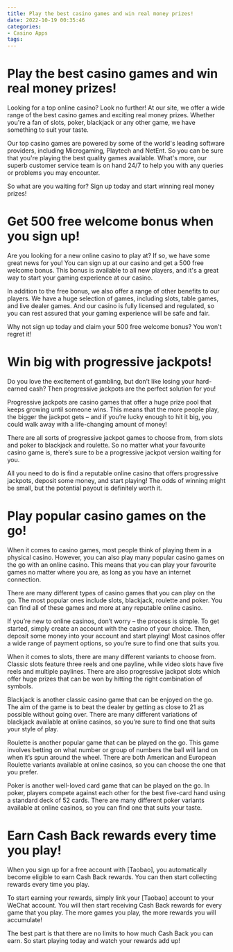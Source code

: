 ```yaml
---
title: Play the best casino games and win real money prizes!
date: 2022-10-19 00:35:46
categories:
- Casino Apps
tags:
---
```



#  Play the best casino games and win real money prizes!

Looking for a top online casino? Look no further! At our site, we offer a wide range of the best casino games and exciting real money prizes. Whether you're a fan of slots, poker, blackjack or any other game, we have something to suit your taste.

Our top casino games are powered by some of the world's leading software providers, including Microgaming, Playtech and NetEnt. So you can be sure that you're playing the best quality games available. What's more, our superb customer service team is on hand 24/7 to help you with any queries or problems you may encounter.

So what are you waiting for? Sign up today and start winning real money prizes!

#  Get 500 free welcome bonus when you sign up!

Are you looking for a new online casino to play at? If so, we have some great news for you! You can sign up at our casino and get a 500 free welcome bonus. This bonus is available to all new players, and it's a great way to start your gaming experience at our casino.

In addition to the free bonus, we also offer a range of other benefits to our players. We have a huge selection of games, including slots, table games, and live dealer games. And our casino is fully licensed and regulated, so you can rest assured that your gaming experience will be safe and fair.

Why not sign up today and claim your 500 free welcome bonus? You won't regret it!

#  Win big with progressive jackpots!

Do you love the excitement of gambling, but don’t like losing your hard-earned cash? Then progressive jackpots are the perfect solution for you!

Progressive jackpots are casino games that offer a huge prize pool that keeps growing until someone wins. This means that the more people play, the bigger the jackpot gets – and if you’re lucky enough to hit it big, you could walk away with a life-changing amount of money!

There are all sorts of progressive jackpot games to choose from, from slots and poker to blackjack and roulette. So no matter what your favourite casino game is, there’s sure to be a progressive jackpot version waiting for you.

All you need to do is find a reputable online casino that offers progressive jackpots, deposit some money, and start playing! The odds of winning might be small, but the potential payout is definitely worth it.

#  Play popular casino games on the go!

When it comes to casino games, most people think of playing them in a physical casino. However, you can also play many popular casino games on the go with an online casino. This means that you can play your favourite games no matter where you are, as long as you have an internet connection.

There are many different types of casino games that you can play on the go. The most popular ones include slots, blackjack, roulette and poker. You can find all of these games and more at any reputable online casino.

If you’re new to online casinos, don’t worry – the process is simple. To get started, simply create an account with the casino of your choice. Then, deposit some money into your account and start playing! Most casinos offer a wide range of payment options, so you’re sure to find one that suits you.

When it comes to slots, there are many different variants to choose from. Classic slots feature three reels and one payline, while video slots have five reels and multiple paylines. There are also progressive jackpot slots which offer huge prizes that can be won by hitting the right combination of symbols.

Blackjack is another classic casino game that can be enjoyed on the go. The aim of the game is to beat the dealer by getting as close to 21 as possible without going over. There are many different variations of blackjack available at online casinos, so you’re sure to find one that suits your style of play.

Roulette is another popular game that can be played on the go. This game involves betting on what number or group of numbers the ball will land on when it’s spun around the wheel. There are both American and European Roulette variants available at online casinos, so you can choose the one that you prefer.

Poker is another well-loved card game that can be played on the go. In poker, players compete against each other for the best five-card hand using a standard deck of 52 cards. There are many different poker variants available at online casinos, so you can find one that suits your taste.

#  Earn Cash Back rewards every time you play!

When you sign up for a free account with [Taobao], you automatically become eligible to earn Cash Back rewards. You can then start collecting rewards every time you play.

To start earning your rewards, simply link your [Taobao] account to your WeChat account. You will then start receiving Cash Back rewards for every game that you play. The more games you play, the more rewards you will accumulate!

The best part is that there are no limits to how much Cash Back you can earn. So start playing today and watch your rewards add up!